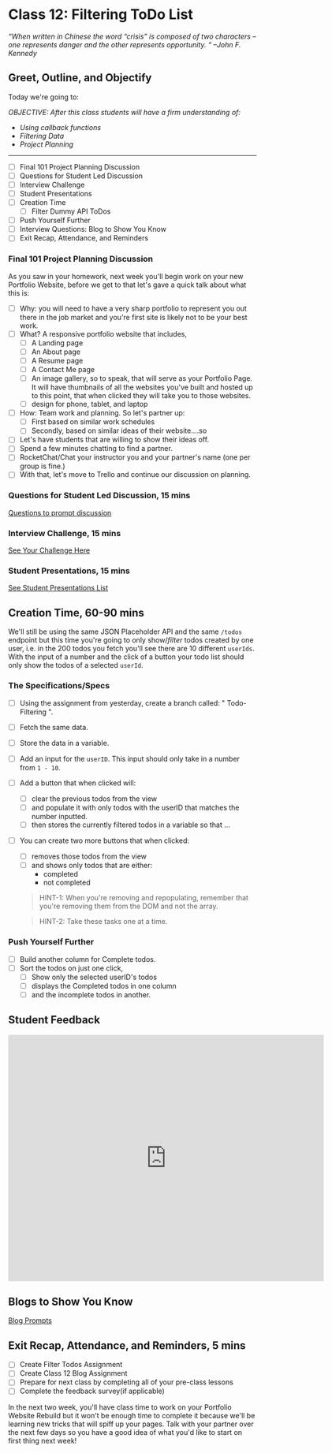 # Class 12: Filtering ToDo List

<!-- ! HIDE FROM STUDENT; INSTRUCTOR ONLY CONTENT -->
<!-- ## Instructor Only Content - HIDE FROM STUDENTS -->

<!-- ! END INSTRUCTOR ONLY CONTENT -->

*“When written in Chinese the word “crisis” is composed of two characters – one represents danger and the other represents opportunity. “ –John F. Kennedy*

## Greet, Outline, and Objectify

<!-- SMART: Specific, Measurable, Attainable, Relevant, and Timely. -->
<!-- https://examples.yourdictionary.com/well-written-examples-of-learning-objectives.html -->

Today we're going to:
  
*OBJECTIVE: After this class students will have a firm understanding of:*

* *Using callback functions*
* *Filtering Data*
* *Project Planning*

*****

- [ ] Final 101 Project Planning Discussion
- [ ] Questions for Student Led Discussion
- [ ] Interview Challenge
- [ ] Student Presentations
- [ ] Creation Time
    * [ ] Filter Dummy API ToDos
- [ ] Push Yourself Further
- [ ] Interview Questions: Blog to Show You Know
- [ ] Exit Recap, Attendance, and Reminders

### Final 101 Project Planning Discussion

As you saw in your homework, next week you'll begin work on your new Portfolio Website, before we get to that let's gave a quick talk about what this is:

- [ ] Why: you will need to have a very sharp portfolio to represent you out there in the job market and you're first site is likely not to be your best work.
- [ ] What? A responsive portfolio website that includes,
    * [ ] A Landing page
    * [ ] An About page
    * [ ] A Resume page
    * [ ] A Contact Me page
    * [ ] An image gallery, so to speak, that will serve as your Portfolio Page. It will have thumbnails of all the websites you've built and hosted up to this point, that when clicked they will take you to those websites.
    *  [ ] design for phone, tablet, and laptop
- [ ] How: Team work and planning. So let's partner up:
    * [ ] First based on similar work schedules
    * [ ] Secondly, based on similar ideas of their website....so
- [ ] Let's have students that are willing to show their ideas off.
- [ ] Spend a few minutes chatting to find a partner.
- [ ] RocketChat/Chat your instructor you and your partner's name (one per group is fine.)
- [ ] With that, let's move to Trello and continue our discussion on planning.

### Questions for Student Led Discussion, 15 mins
<!-- This section should be structured with the 5E model: https://lesley.edu/article/empowering-students-the-5e-model-explained -->

[Questions to prompt discussion](./../additionalResources/questionsForDiscussion/qfd-class-12.md)

### Interview Challenge, 15 mins
<!-- The last two E happen here: elaborate and evaluate  -->
<!-- this sections should have a challenge that can be solved with the skills they've learned since their last class. -->
<!-- ! HIDDEN CONTENT: INSTRUCTOR ONLY -->
[See Your Challenge Here](./../additionalResources/interviewChallenges.md)
<!-- ! END HIDDEN CONTENT: INSTRUCTOR ONLY -->

### Student Presentations, 15 mins

[See Student Presentations List](./../additionalResources/studentPresentations.md)

## Creation Time, 60-90 mins

We'll still be using the same JSON Placeholder API and the same `/todos` endpoint but this time you're going to only show/*filter* todos created by one user, i.e. in the 200 todos you fetch you'll see there are 10 different `userIds`. With the input of a number and the click of a button your todo list should only show the todos of a selected ``userId``.

### The Specifications/Specs

- [ ] Using the assignment from yesterday, create a branch called: " Todo-Filtering ".
- [ ] Fetch the same data.
- [ ] Store the data in a variable.
- [ ] Add an input for the `userID`. This input should only take in a number from `1 - 10`.
- [ ] Add a button that when clicked will:
    * [ ] clear the previous todos from the view
    * [ ] and populate it with only todos with the userID that matches the number inputted.
    * [ ] then stores the currently filtered todos in a variable so that ...
- [ ] You can create two more buttons that when clicked:
    * [ ] removes those todos from the view
    * [ ] and shows only todos that are either:
        - completed
        - not completed

    > HINT-1: When you're removing and repopulating, remember that you're removing them from the DOM and not the array. 

    > HINT-2: Take these tasks one at a time.

<!-- ! Video Content:  (width="655" height="368", ratio 1.77) -->

### Push Yourself Further

- [ ] Build another column for Complete todos.
- [ ] Sort the todos on just one click,
    * [ ] Show only the selected userID's todos
    * [ ] displays the Completed todos in one column
    * [ ] and the incomplete todos in another.

## Student Feedback

<iframe src="https://docs.google.com/forms/d/e/1FAIpQLScjuL10i2xFGMWRwkjtgAL8F1Y5ipMPPjtTCDzkO1ZBcxUYZA/viewform?embedded=true" width="640" height="500" frameborder="0" marginheight="0" marginwidth="0">Loading…</iframe>

## Blogs to Show You Know

[Blog Prompts](./../additionalResources/blogPrompts.md)

## Exit Recap, Attendance, and Reminders, 5 mins

- [ ] Create Filter Todos Assignment
- [ ] Create Class 12 Blog Assignment
- [ ] Prepare for next class by completing all of your pre-class lessons
- [ ] Complete the feedback survey(if applicable)

In the next two week, you'll have class time to work on your Portfolio Website Rebuild but it won't be enough time to complete it because we'll be learning new tricks that will spiff up your pages. Talk with your partner over the next few days so you have a good idea of what you'd like to start on first thing next week!

<!-- <iframe id="openedx-zollege" src="https://openedx.zollege.com/feedback" style="width: 100%; height: 500px; border: 0">Browser not compatible.</iframe>
<script src="https://openedx.zollege.com/assets/index.js" type="application/javascript"></script> -->

<!-- TODO Create 3 question exit questions -->

<!-- TODO INSERT Student Feedback From -->

<!-- TODO INSERT *HIDDEN* Instructor Feedback Form -->
